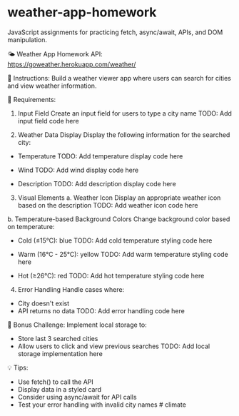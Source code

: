 # weather-app-homework
JavaScript assignments for practicing fetch, async/await, APIs, and DOM manipulation.

🌤 Weather App Homework
API: https://goweather.herokuapp.com/weather/

📝 Instructions:
Build a weather viewer app where users can search for cities and view weather information.

🎯 Requirements:

1. Input Field
Create an input field for users to type a city name
TODO: Add input field code here

2. Weather Data Display
Display the following information for the searched city:
- Temperature
TODO: Add temperature display code here

- Wind
TODO: Add wind display code here

- Description
TODO: Add description display code here

3. Visual Elements
a. Weather Icon
Display an appropriate weather icon based on the description
TODO: Add weather icon code here

b. Temperature-based Background Colors
Change background color based on temperature:
- Cold (≤15°C): blue
TODO: Add cold temperature styling code here

- Warm (16°C - 25°C): yellow
TODO: Add warm temperature styling code here

- Hot (≥26°C): red
TODO: Add hot temperature styling code here

4. Error Handling
Handle cases where:
- City doesn't exist
- API returns no data
TODO: Add error handling code here

🧠 Bonus Challenge:
Implement local storage to:
- Store last 3 searched cities
- Allow users to click and view previous searches
TODO: Add local storage implementation here

💡 Tips:
- Use fetch() to call the API
- Display data in a styled card
- Consider using async/await for API calls
- Test your error handling with invalid city names
#   c l i m a t e  
 